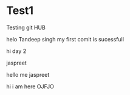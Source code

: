 # Test1
Testing git HUB

helo Tandeep singh
my first comit is sucessfull

hi day 2


jaspreet
 
hello me jaspreet

hi i am here
OJFJO